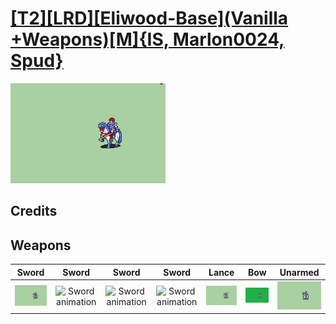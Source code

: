# [\[T2\]\[LRD\]\[Eliwood-Base\]\(Vanilla +Weapons\)\[M\]{IS, Marlon0024, Spud}](./)

<img src="./1.%20Sword/Sword_000.png" alt="[T2][LRD][Eliwood-Base](Vanilla +Weapons)[M]{IS, Marlon0024, Spud} standing" />

## Credits



## Weapons


|Sword |Sword |Sword |Sword |Lance |Bow |Unarmed |
|  :---: | :---: | :---: | :---: | :---: | :---: | :---: |
| <img alt="Sword animation" src="./1.%20Sword/Sword.gif" /> | <img alt="Sword animation" src="./1.%20Sword%20(Binding%20Blade)%20%7BMarlon0024%7D/Sword.gif" /> | <img alt="Sword animation" src="./1.%20Sword%20(Durandal%20Beta)/Sword.gif" /> | <img alt="Sword animation" src="./1.%20Sword%20(Durandal)/Sword.gif" /> | <img alt="Lance animation" src="./2.%20Lance/Lance.gif" /> | <img alt="Bow animation" src="./5.%20Bow%20%7BSpud%7D/Bow.gif" /> | <img alt="Unarmed animation" src="./8.%20Unarmed/Unarmed.gif" /> |
